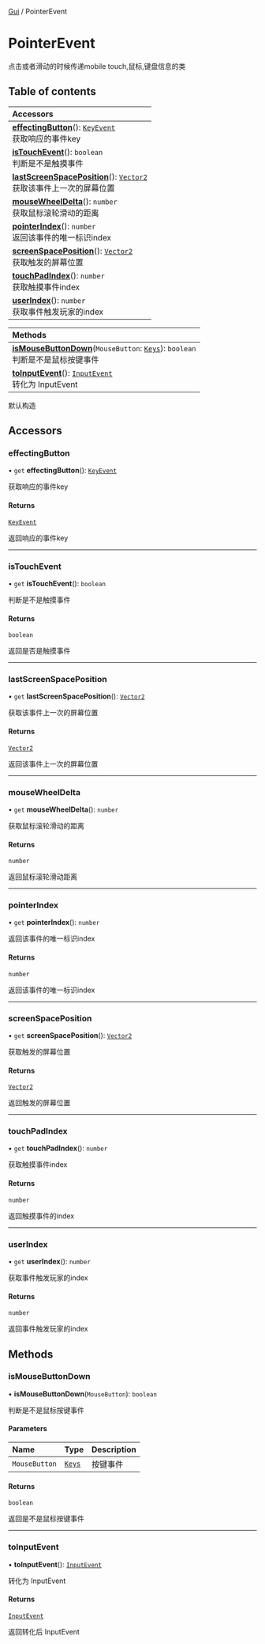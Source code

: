 [Gui](../groups/Gui.Gui.md) / PointerEvent

# PointerEvent <Badge type="tip" text="Class" /> <Score text="PointerEvent" />

点击或者滑动的时候传递mobile touch,鼠标,键盘信息的类

## Table of contents

| Accessors |
| :-----|
| **[effectingButton](UI.PointerEvent.md#effectingbutton)**(): [`KeyEvent`](UI.KeyEvent.md) <br> 获取响应的事件key|
| **[isTouchEvent](UI.PointerEvent.md#istouchevent)**(): `boolean` <br> 判断是不是触摸事件|
| **[lastScreenSpacePosition](UI.PointerEvent.md#lastscreenspaceposition)**(): [`Vector2`](Type.Vector2.md) <br> 获取该事件上一次的屏幕位置|
| **[mouseWheelDelta](UI.PointerEvent.md#mousewheeldelta)**(): `number` <br> 获取鼠标滚轮滑动的距离|
| **[pointerIndex](UI.PointerEvent.md#pointerindex)**(): `number` <br> 返回该事件的唯一标识index|
| **[screenSpacePosition](UI.PointerEvent.md#screenspaceposition)**(): [`Vector2`](Type.Vector2.md) <br> 获取触发的屏幕位置|
| **[touchPadIndex](UI.PointerEvent.md#touchpadindex)**(): `number` <br> 获取触摸事件index|
| **[userIndex](UI.PointerEvent.md#userindex)**(): `number` <br> 获取事件触发玩家的index|

| Methods |
| :-----|
| **[isMouseButtonDown](UI.PointerEvent.md#ismousebuttondown)**(`MouseButton`: [`Keys`](../enums/Type.Keys.md)): `boolean` <br> 判断是不是鼠标按键事件|
| **[toInputEvent](UI.PointerEvent.md#toinputevent)**(): [`InputEvent`](UI.InputEvent.md) <br> 转化为 InputEvent|

默认构造

## Accessors

### effectingButton <Score text="effectingButton" /> 

• `get` **effectingButton**(): [`KeyEvent`](UI.KeyEvent.md) <Badge type="tip" text="client" />

获取响应的事件key


#### Returns

[`KeyEvent`](UI.KeyEvent.md)

返回响应的事件key

___

### isTouchEvent <Score text="isTouchEvent" /> 

• `get` **isTouchEvent**(): `boolean` <Badge type="tip" text="client" />

判断是不是触摸事件


#### Returns

`boolean`

返回是否是触摸事件

___

### lastScreenSpacePosition <Score text="lastScreenSpacePosition" /> 

• `get` **lastScreenSpacePosition**(): [`Vector2`](Type.Vector2.md) <Badge type="tip" text="client" />

获取该事件上一次的屏幕位置


#### Returns

[`Vector2`](Type.Vector2.md)

返回该事件上一次的屏幕位置

___

### mouseWheelDelta <Score text="mouseWheelDelta" /> 

• `get` **mouseWheelDelta**(): `number` <Badge type="tip" text="client" />

获取鼠标滚轮滑动的距离


#### Returns

`number`

返回鼠标滚轮滑动距离

___

### pointerIndex <Score text="pointerIndex" /> 

• `get` **pointerIndex**(): `number` <Badge type="tip" text="client" />

返回该事件的唯一标识index


#### Returns

`number`

返回该事件的唯一标识index

___

### screenSpacePosition <Score text="screenSpacePosition" /> 

• `get` **screenSpacePosition**(): [`Vector2`](Type.Vector2.md) <Badge type="tip" text="client" />

获取触发的屏幕位置


#### Returns

[`Vector2`](Type.Vector2.md)

返回触发的屏幕位置

___

### touchPadIndex <Score text="touchPadIndex" /> 

• `get` **touchPadIndex**(): `number` <Badge type="tip" text="client" />

获取触摸事件index


#### Returns

`number`

返回触摸事件的index

___

### userIndex <Score text="userIndex" /> 

• `get` **userIndex**(): `number` <Badge type="tip" text="client" />

获取事件触发玩家的index


#### Returns

`number`

返回事件触发玩家的index

## Methods

### isMouseButtonDown <Score text="isMouseButtonDown" /> 

• **isMouseButtonDown**(`MouseButton`): `boolean` <Badge type="tip" text="client" />

判断是不是鼠标按键事件


#### Parameters

| Name | Type | Description |
| :------ | :------ | :------ |
| `MouseButton` | [`Keys`](../enums/Type.Keys.md) | 按键事件 |

#### Returns

`boolean`

返回是不是鼠标按键事件

___

### toInputEvent <Score text="toInputEvent" /> 

• **toInputEvent**(): [`InputEvent`](UI.InputEvent.md) <Badge type="tip" text="client" />

转化为 InputEvent


#### Returns

[`InputEvent`](UI.InputEvent.md)

返回转化后 InputEvent
